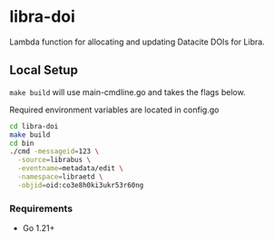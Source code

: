 # libra-doi

Lambda function for allocating and updating Datacite DOIs for Libra.

## Local Setup

`make build` will use main-cmdline.go and takes the flags below.

Required environment variables are located in config.go

``` bash
cd libra-doi
make build
cd bin
./cmd -messageid=123 \
  -source=librabus \
  -eventname=metadata/edit \
  -namespace=libraetd \
  -objid=oid:co3e8h0ki3ukr53r60ng
```

### Requirements

* Go 1.21+
